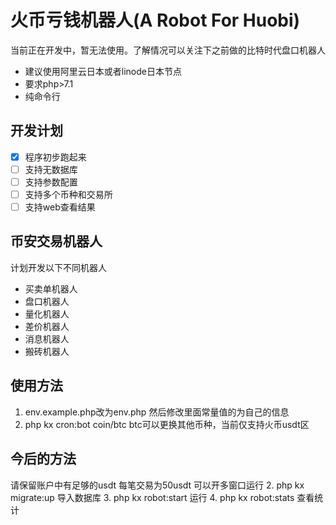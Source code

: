 # 火币亏钱机器人(A Robot For Huobi)

当前正在开发中，暂无法使用。了解情况可以关注下之前做的比特时代盘口机器人

- 建议使用阿里云日本或者linode日本节点
- 要求php>7.1
- 纯命令行

## 开发计划
- [x] 程序初步跑起来  
- [ ] 支持无数据库
- [ ] 支持参数配置
- [ ] 支持多个币种和交易所
- [ ] 支持web查看结果

## 币安交易机器人
计划开发以下不同机器人

- 买卖单机器人
- 盘口机器人
- 量化机器人
- 差价机器人
- 消息机器人
- 搬砖机器人

## 使用方法
1. env.example.php改为env.php
然后修改里面常量值的为自己的信息
2. php kx cron:bot coin/btc
btc可以更换其他币种，当前仅支持火币usdt区



## 今后的方法
请保留账户中有足够的usdt
每笔交易为50usdt 可以开多窗口运行
2. php kx migrate:up 导入数据库
3. php kx robot:start 运行
4. php kx robot:stats 查看统计 
